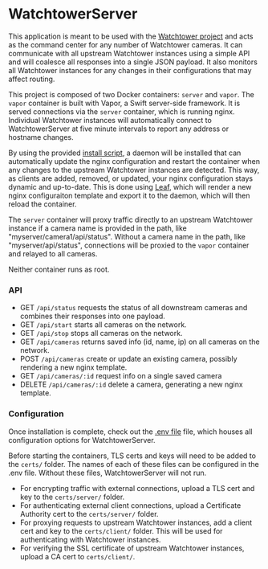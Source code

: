 # WatchtowerServer

This application is meant to be used with the [Watchtower project](https://github.com/johnnewman/watchtower) and acts as the command center for any number of Watchtower cameras. It can communicate with all upstream Watchtower instances using a simple API and will coalesce all responses into a single JSON payload. It also monitors all Watchtower instances for any changes in their configurations that may affect routing.

This project is composed of two Docker containers: `server` and `vapor`. The `vapor` container is built with Vapor, a Swift server-side framework. It is served connections via the `server` container, which is running nginx. Individual Watchtower instances will automatically connect to WatchtowerServer at five minute intervals to report any address or hostname changes.

By using the provided [install script](setup/install.sh), a daemon will be installed that can automatically update the nginx configuration and restart the container when any changes to the upstream Watchtower instances are detected. This way, as clients are added, removed, or updated, your nginx configuration stays dynamic and up-to-date. This is done using [Leaf](https://docs.vapor.codes/4.0/leaf/overview/), which will render a new nginx configuraiton template and export it to the daemon, which will then reload the container.

The `server` container will proxy traffic directly to an upstream Watchtower instance if a camera name is provided in the path, like "myserver/camera1/api/status". Without a camera name in the path, like "myserver/api/status", connections will be proxied to the `vapor` container and relayed to all cameras.

Neither container runs as root.

### API

- GET `/api/status` requests the status of all downstream cameras and combines their responses into one payload.
- GET `/api/start` starts all cameras on the network.
- GET `/api/stop` stops all cameras on the network.
- GET `/api/cameras` returns saved info (id, name, ip) on all cameras on the network.
- POST `/api/cameras` create or update an existing camera, possibly rendering a new nginx template.
- GET `/api/cameras/:id` request info on a single saved camera
- DELETE `/api/cameras/:id` delete a camera, generating a new nginx template.

### Configuration

Once installation is complete, check out the  [.env file](.env) file, which houses all configuration options for WatchtowerServer.

Before starting the containers, TLS certs and keys will need to be added to the `certs/` folder. The names of each of these files can be configured in the .env file. Without these files, WatchtowerServer will not run.
- For encrypting traffic with external connections, upload a TLS cert and key to the `certs/server/` folder.
- For authenticating external client connections, upload a Certificate Authority cert to the `certs/server/` folder.
- For proxying requests to upstream Watchtower instances, add a client cert and key to the `certs/client/` folder. This will be used for authenticating with Watchtower instances.
- For verifying the SSL certificate of upstream Watchtower instances, upload a CA cert to `certs/client/`.
